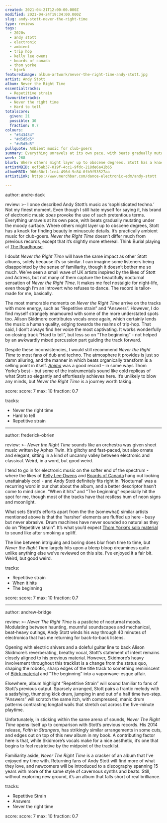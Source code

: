 ```yaml
---
created: 2021-04-21T12:00:00.000Z
modified: 2021-04-24T19:34:00.000Z
slug: andy-stott-never-the-right-time
type: reviews
tags:
  - 2020s
  - andy stott
  - electronic
  - ambient
  - trip hop
  - kelly lee owens
  - boards of canada
  - thom yorke
  - bjork
featuredimage: album-artwork/never-the-right-time-andy-stott.jpg
artist: Andy Stott
album: Never the Right Time
essentialtracks:
  - Repetitive strain
favouritetracks:
  - Never the right time
  - Hard to tell
totalscore:
  given: 21
  possible: 30
  fraction: 0.7
colours:
  - "#343434"
  - "#d5d5d5"
  - "#d5d5d5"
pullquote: Ambient music for club-goers
summary: Everything unravels at its own pace, with beats gradually mutating under the moody surface. Where others might layer up to obscene degrees, Stott has a knack for finding beauty in minuscule details. It’s practically ambient music for club-goers.
week: 268
blurb: Where others might layer up to obscene degrees, Stott has a knack for finding beauty in minuscule details. It’s practically ambient music for club-goers.
artistMBID: ecf5ab37-019f-4cc1-9fdc-218de6a41b65
albumMBID: 966c30c1-1ce4-496d-9c84-0fb9f53527aa
artistLink: https://www.merchbar.com/dance-electronic-edm/andy-stott

---
```

author: andre-dack

review: >-
  I once described Andy Stott’s music as ‘sophisticated techno.’ Not my finest moment. Even though I still hate myself for saying it, his brand of electronic music _does_ provoke the use of such pretentious terms. Everything unravels at its own pace, with beats gradually mutating under the moody surface. Where others might layer up to obscene degrees, Stott has a knack for finding beauty in minuscule details. It’s practically ambient music for club-goers. _Never the Right Time_ doesn’t differ much from previous records, except that it’s slightly more ethereal. Think Burial playing at [The Roadhouse](https://www.youtube.com/watch?v=nsr-ORwIfMw&ab_channel=ItaliansDoItBetterMusic).

  I doubt _Never the Right Time_ will have the same impact as other Stott albums, solely because it’s so similar. I can imagine some listeners being disappointed by the sense of familiarity, though it doesn’t bother me so much. We’ve seen a small wave of UK artists inspired by the likes of Stott and Actress, but not many of them capture the beautifully nocturnal sensation of _Never the Right Time_. It makes me feel nostalgic for night-life, even though I’m an introvert who refuses to dance. The record is tailor-made for me, basically.

  The most memorable moments on _Never the Right Time_ arrive on the tracks with more energy, such as “Repetitive strain” and “Answers”. However, I do find myself strangely enamoured with some of the more understated spots too. Alison Skidmore contributes vocals once again, which certainly lends the music a human quality, edging towards the realms of trip-hop. That said, I don’t always find her voice the most captivating. It works wonderfully on closing track “Hard to tell”, but less so on “The beginning” - not helped by an awkwardly mixed percussion part guiding the track forward.

  Despite these inconsistencies, I would still recommend _Never the Right Time_ to most fans of dub and techno. The atmosphere it provides is just so damn alluring, and the manner in which beats organically transform is a selling point in itself. _[Anima](/reviews/thom-yorke-anima)_ was a good record – in some ways Thom Yorke’s best - but some of the instrumentals sound like cold replicas of what Stott so elegantly and effortlessly achieves here. It’s unlikely to blow any minds, but _Never the Right Time_ is a journey worth taking.

score:
  score: 7
  max: 10
  fraction: 0.7

tracks:
  - Never the right time
  - Hard to tell
  - Repetitive strain

---
author: frederick-obrien

review: >-
  _Never the Right Time_ sounds like an orchestra was given sheet music written by Aphex Twin. It’s glitchy and fast-paced, but also ornate and elegant, sitting in a kind of uncanny valley between electronic and classical. Weird, in a word, but good weird.

  I tend to go in for electronic music on the softer end of the spectrum - where the likes of [Kelly Lee Owens](/reviews/kelly-lee-owens-inner-song/) and [Boards of Canada](/reviews/boards-of-canada-music-has-the-right-to-children) hang out looking unattainably cool - and Andy Stott definitely fits right in. ‘Nocturnal’ was a recurring word in our chat about the album, and a better descriptor hasn’t come to mind since. “When it hits” and “The beginning” especially hit the spot for me, though most of the tracks have that restless hum of neon signs and moonlight.

  What sets Strott’s efforts apart from the the (somewhat) similar artists mentioned above is that the ‘harsher’ elements are fluffed up here - busy but never abrasive. Drum machines have never sounded so natural as they do on “Repetitive strain”. It’s what you’d expect [Thom Yorke’s solo material](/reviews/thom-yorke-the-eraser/) to sound like after smoking a spliff.

  The line between intriguing and boring does blur from time to time, but _Never the Right Time_ largely hits upon a bleep bloop dreaminess quite unlike anything else we’ve reviewed on this site. I’ve enjoyed it a fair bit. Weird, but good weird.

tracks:
  - Repetitive strain
  - When it hits
  - The beginning

score:
  score: 7
  max: 10
  fraction: 0.7

---

author: andrew-bridge

review: >-
  _Never The Right Time_ is a pastiche of nocturnal moods. Modulating between haunting, mournful soundscapes and mechanical, beat-heavy outings, Andy Stott winds his way through 40 minutes of electronica that has me returning for back-to-back listens.

  Opening with electric shivers and a doleful guitar line to back Alison Skidmore’s reverberating, breathy vocal, Stott’s statement of intent remains closely aligned to his previous material. However, Skidmore’s heavy involvement throughout this tracklist is a change from the status quo, shaping the robotic, sharp edges of the title track to something reminiscent of [Björk material](/reviews/bjork-homogenic/) and “The beginning” into a vaporwave-esque affair.

  Elsewhere, album highlight “Repetitive Strain” will sound familiar to fans of Stott’s previous output. Sparsely arranged, Stott pairs a frantic melody with a satisfying, thumping kick drum, jumping in and out of a half time two-step. “Answers” will scratch the same itch, with compressed, manic drum patterns contrasting longtail wails that stretch out across the five-minute playtime.

  Unfortunately, in sticking within the same arena of sounds, _Never The Right Time_ opens itself up to comparison with Stott’s previous records. His 2014 release, _Faith in Strangers_, has strikingly similar arrangements in some cuts, and edges out on top of this new album in my book. A contributing factor here is that, while Skidmore’s vocals make for a nice aesthetic, it’s one that begins to feel restrictive by the midpoint of the tracklist.

  Familiarity aside, _Never The Right Time_ is a cracker of an album that I’ve enjoyed my time with. Returning fans of Andy Stott will find more of what they love, and newcomers will be introduced to a discography spanning 15 years with more of the same style of cavernous synths and beats. Still, without exploring new ground, it’s an album that falls short of real brilliance.

tracks:
  - Repetitive Strain
  - Answers
  - Never the right time

score:
  score: 7
  max: 10
  fraction: 0.7
